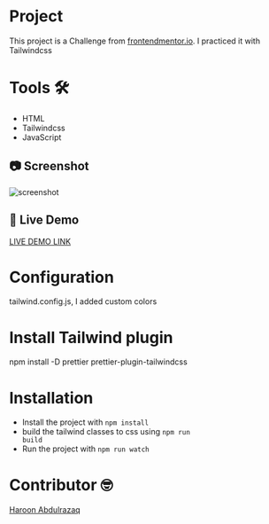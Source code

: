 # Project
This project is a Challenge from [frontendmentor.io](https://www.frontendmentor.io/challenges/manage-landing-page-SLXqC6P5). I practiced it with Tailwindcss 

# Tools :hammer_and_wrench:
- HTML
- Tailwindcss
- JavaScript

## :camera: Screenshot 
![screenshot](./img/manage-screenshot-repoonsiveness.PNG)


## :rocket: Live Demo
[LIVE DEMO LINK](https://haroonabdulrazaq.github.io/manage-landing-tailwind/)

# Configuration
tailwind.config.js, I added custom colors

# Install Tailwind plugin
npm install -D prettier prettier-plugin-tailwindcss

# Installation
- Install the project with <code>npm install</code>
- build the tailwind classes to css using <code>npm run build</code>
- Run the project with <code>npm run watch</code>

# Contributor  :nerd_face:
[Haroon Abdulrazaq](http://haroonabdulrazaq.tech/)